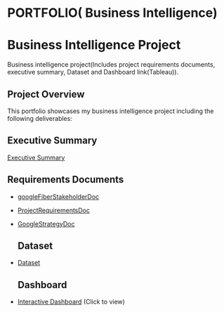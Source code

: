 # PORTFOLIO( Business Intelligence)

# Business Intelligence Project
Business intelligence project(Includes project requirements documents, executive summary, Dataset and Dashboard link(Tableau)).

## Project Overview
This portfolio showcases my business intelligence project including the following deliverables:

## Executive Summary
 [Executive Summary](https://github.com/mrMartinManyaka/Business-Intelligence-Project/blob/main/Executive%20Summary%20for%20Google%20Fiber%20Service.docx)

## Requirements Documents
- [googleFiberStakeholderDoc](https://github.com/mrMartinManyaka/Business-Intelligence-Project/blob/main/googleFiberStakeholderDoc.docx)
- [ProjectRequirementsDoc](https://github.com/mrMartinManyaka/Business-Intelligence-Project/blob/main/GoogleFiberProjectsRequirement.docx)
- [GoogleStrategyDoc](https://github.com/mrMartinManyaka/Business-Intelligence-Project/blob/main/GoogleFiberStrategyDoc.docx)

  ## Dataset
- [Dataset](https://github.com/mrMartinManyaka/Business-Intelligence-Project/blob/main/Final_Dashboard_Table.csv)

  ## Dashboard
- [Interactive Dashboard](https://public.tableau.com/shared/47XSMT6JJ?:display_count=n&:origin=viz_share_link) (Click to view)
